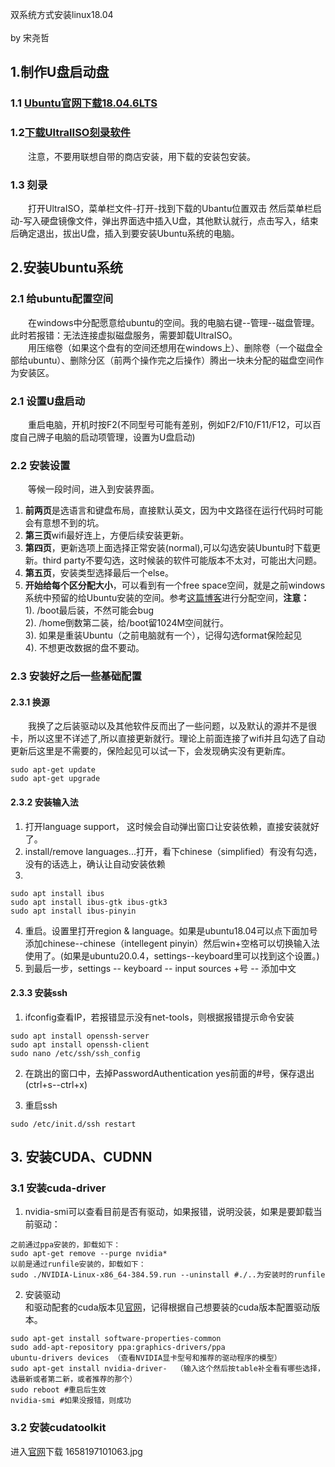 双系统方式安装linux18.04\
\
by 宋尧哲

## 1.制作U盘启动盘
### 1.1 [Ubuntu官网下载18.04.6LTS](https://releases.ubuntu.com/18.04.6/?_ga=2.81622804.201014072.1658110110-1011758718.1649071342)
### 1.2[下载UltralISO刻录软件](https://www.ultraiso.com/)
&emsp;&emsp;注意，不要用联想自带的商店安装，用下载的安装包安装。
### 1.3 刻录
&emsp;&emsp;打开UltraISO，菜单栏文件-打开-找到下载的Ubantu位置双击 然后菜单栏启动-写入硬盘镜像文件，弹出界面选中插入U盘，其他默认就行，点击写入，结束后确定退出，拔出U盘，插入到要安装Ubuntu系统的电脑。
## 2.安装Ubuntu系统
### 2.1 给ubuntu配置空间
&emsp;&emsp;在windows中分配愿意给ubuntu的空间。我的电脑右键--管理--磁盘管理。此时若报错：无法连接虚拟磁盘服务，需要卸载UltraISO。\
&emsp;&emsp;用压缩卷（如果这个盘有的空间还想用在windows上）、删除卷（一个磁盘全部给ubuntu）、删除分区（前两个操作完之后操作）腾出一块未分配的磁盘空间作为安装区。
### 2.1 设置U盘启动
&emsp;&emsp;重启电脑，开机时按F2(不同型号可能有差别，例如F2/F10/F11/F12，可以百度自己牌子电脑的启动项管理，设置为U盘启动)
### 2.2 安装设置
&emsp;&emsp;等候一段时间，进入到安装界面。
1. **前两页**是选语言和键盘布局，直接默认英文，因为中文路径在运行代码时可能会有意想不到的坑。
2. **第三页**wifi最好连上，方便后续安装更新。
3. **第四页**，更新选项上面选择正常安装(normal),可以勾选安装Ubuntu时下载更新。third party不要勾选，这时候装的软件可能版本不太对，可能出大问题。
4. **第五页**，安装类型选择最后一个else。
5. **开始给每个区分配大小**，可以看到有一个free space空间，就是之前windows系统中预留的给Ubuntu安装的空间。参考[这篇博客](https://blog.csdn.net/baidu_36602427/article/details/86548203)进行分配空间，**注意：**\
1). /boot最后装，不然可能会bug\
2). /home倒数第二装，给/boot留1024M空间就行。\
3). 如果是重装Ubuntu（之前电脑就有一个），记得勾选format保险起见\
4). 不想更改数据的盘不要动。
### 2.3 安装好之后一些基础配置
#### 2.3.1 换源
&emsp;&emsp;我换了之后装驱动以及其他软件反而出了一些问题，以及默认的源并不是很卡，所以这里不详述了,所以直接更新就行。理论上前面连接了wifi并且勾选了自动更新后这里是不需要的，保险起见可以试一下，会发现确实没有更新库。
```
sudo apt-get update
sudo apt-get upgrade
```
#### 2.3.2 安装输入法
1. 打开language support， 这时候会自动弹出窗口让安装依赖，直接安装就好了。
2. install/remove languages...打开，看下chinese（simplified）有没有勾选，没有的话选上，确认让自动安装依赖
3. 
```
sudo apt install ibus
sudo apt install ibus-gtk ibus-gtk3
sudo apt install ibus-pinyin
```
4. 重启。设置里打开region & language。如果是ubuntu18.04可以点下面加号添加chinese--chinese（intellegent pinyin）然后win+空格可以切换输入法使用了。(如果是ubuntu20.0.4，settings--keyboard里可以找到这个设置。)
5. 到最后一步，settings -- keyboard -- input sources +号 -- 添加中文
#### 2.3.3 安装ssh
1. ifconfig查看IP，若报错显示没有net-tools，则根据报错提示命令安装
```
sudo apt install openssh-server
sudo apt install openssh-client
sudo nano /etc/ssh/ssh_config
```
2. 在跳出的窗口中，去掉PasswordAuthentication yes前面的#号，保存退出(ctrl+s--ctrl+x)

3. 重启ssh
```
sudo /etc/init.d/ssh restart
```
## 3. 安装CUDA、CUDNN
### 3.1 安装cuda-driver
1. nvidia-smi可以查看目前是否有驱动，如果报错，说明没装，如果是要卸载当前驱动：
```
之前通过ppa安装的，卸载如下：
sudo apt-get remove --purge nvidia*
以前是通过runfile安装的，卸载如下：
sudo ./NVIDIA-Linux-x86_64-384.59.run --uninstall #./..为安装时的runfile
```
2. 安装驱动\
和驱动配套的cuda版本见[官网](https://docs.nvidia.com/cuda/cuda-toolkit-release-notes/index.html)，记得根据自己想要装的cuda版本配置驱动版本。
```
sudo apt-get install software-properties-common
sudo add-apt-repository ppa:graphics-drivers/ppa
ubuntu-drivers devices （查看NVIDIA显卡型号和推荐的驱动程序的模型）
sudo apt-get install nvidia-driver-  （输入这个然后按table补全看有哪些选择，选最新或者第二新，或者推荐的那个）
sudo reboot #重启后生效
nvidia-smi #如果没报错，则成功
```


### 3.2 安装cudatoolkit
进入[官网](https://developer.nvidia.com/cuda-downloads)下载
1658197101063.jpg
